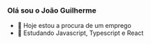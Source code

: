 ### Olá sou o João Guilherme

- 🔭 Hoje estou a procura de um emprego
- 🌱 Estudando Javascript, Typescript e React
